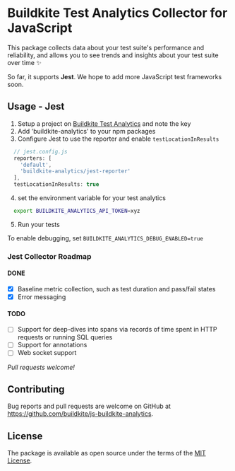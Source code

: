 # Buildkite Test Analytics Collector for JavaScript


This package collects data about your test suite's performance and reliability, and allows you to see trends and insights about your test suite over time ✨

So far, it supports **Jest**. We hope to add more JavaScript test frameworks soon.

## Usage - Jest

1) Setup a project on [Buildkite Test Analytics](https://buildkite.com/test-analytics) and note the key
2) Add 'buildkite-analytics' to your npm packages
3) Configure Jest to use the reporter and enable `testLocationInResults`

```js
  // jest.config.js
  reporters: [
    'default',
    'buildkite-analytics/jest-reporter'
  ],
  testLocationInResults: true
```

4) set the environment variable for your test analytics
```sh
  export BUILDKITE_ANALYTICS_API_TOKEN=xyz
```

5) Run your tests

To enable debugging, set `BUILDKITE_ANALYTICS_DEBUG_ENABLED=true`

### Jest Collector Roadmap

#### DONE

- [x] Baseline metric collection, such as test duration and pass/fail states
- [x] Error messaging

#### TODO

- [ ] Support for deep-dives into spans via records of time spent in HTTP requests or running SQL queries
- [ ] Support for annotations
- [ ] Web socket support

_Pull requests welcome!_

## Contributing

Bug reports and pull requests are welcome on GitHub at https://github.com/buildkite/js-buildkite-analytics.

## License

The package is available as open source under the terms of the [MIT License](https://opensource.org/licenses/MIT).